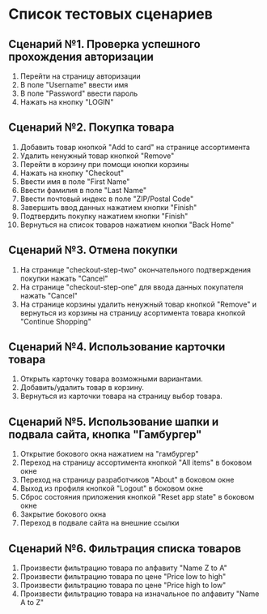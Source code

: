 # Список тестовых сценариев

## Сценарий №1. Проверка успешного прохождения авторизации

1. Перейти на страницу авторизации
2. В поле "Username" ввести имя
3. В поле "Password" ввести пароль
4. Нажать на кнопку "LOGIN"

## Сценарий №2. Покупка товара

1. Добавить товар кнопкой "Add to card" на странице ассортимента
2. Удалить ненужный товар кнопкой "Remove"
3. Перейти в корзину при помощи кнопки корзины
4. Нажать на кнопку "Checkout"
5. Ввести имя в поле "First Name"
6. Ввести фамилия в поле "Last Name"
7. Ввести почтовый индекс в поле "ZIP/Postal Code"
8. Завершить ввод данных нажатием кнопки "Finish"
9. Подтвердить покупку нажатием кнопки "Finish"
10. Вернуться на список товаров нажатием кнопки "Back Home"

## Сценарий №3. Отмена покупки

1. На странице "checkout-step-two" окончательного подтверждения покупки нажать "Cancel"
2. На странице "checkout-step-one" для ввода данных покупателя нажать "Cancel"
3. На странице корзины удалить ненужный товар кнопкой "Remove" и вернуться из корзины на страницу асортимента товара кнопкой "Continue Shopping"

## Сценарий №4. Использование карточки товара

1. Открыть карточку товара возможными вариантами.
2. Добавить/удалить товар в корзину.
3. Вернуться из карточки товара на страницу выбор товара.

## Сценарий №5. Использование шапки и подвала сайта, кнопка "Гамбургер"

1. Открытие бокового окна нажатием на "гамбургер"
2. Переход на страницу ассортимента кнопкой "All items" в боковом окне
3. Переход на страницу разработчиков "About" в боковом окне
4. Выход из профиля кнопкой "Logout" в боковом окне
5. Сброс состояния приложения кнопкой "Reset app state" в боковом окне
6. Закрытие бокового окна
7. Переход в подвале сайта на внешние ссылки

## Сценарий №6. Фильтрация списка товаров

1. Произвести фильтрацию товара по алфавиту "Name Z to A"
2. Произвести фильтрацию товара по цене "Price low to high"
3. Произвести фильтрацию товара по цене "Price high to low"
4. Произвести фильтрацию товара на изначальное по алфавиту "Name A to Z"
